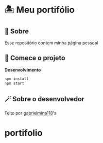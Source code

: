 # 🏝 Meu portifólio

## 📍 Sobre

Esse repositório contem minha página pessoal

## 🚀 Comece o projeto

**Desenvolvimento**

```bash
npm install
npm start
```


## 🪄 Sobre o desenvolvedor

Feito por [gabrielmina118](https://github.com/gabrielmina118)'s 

# portifolio
